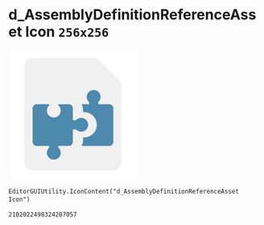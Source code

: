 # d_AssemblyDefinitionReferenceAsset Icon `256x256`
<img src="/img/d_AssemblyDefinitionReferenceAsset%20Icon.png" width=256 height=256>

``` CSharp
EditorGUIUtility.IconContent("d_AssemblyDefinitionReferenceAsset Icon")
```
```
2102022498324207057
```
